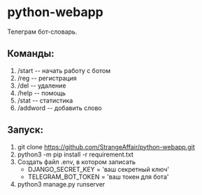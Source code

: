 # python-webapp

Телеграм бот-словарь.

## Команды:
1. /start -- начать работу с ботом
2. /reg -- регистрация
3. /del -- удаление
4. /help -- помощь
5. /stat -- статистика
6. /addword -- добавить слово

## Запуск:
1. git clone https://github.com/StrangeAffair/python-webapp.git
2. python3 -m pip install -r requirement.txt
3. Создать файл .env, в котором записать
    * DJANGO_SECRET_KEY = 'ваш секретный ключ'
    * TELEGRAM_BOT_TOKEN = 'ваш токен для бота'
4. python3 manage.py runserver
